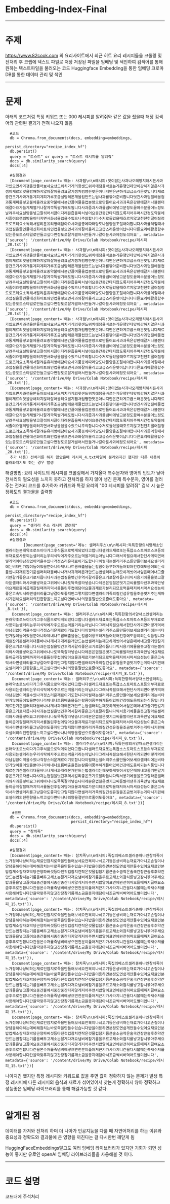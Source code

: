# Embedding-Index-Final

* * *


# 주제 
https://www.82cook.com 의 요리사이트에서 최근 히트 요리 레시피들을 크롤링 및 전처리 후 코랩에 텍스트 파일로 저장
저장된 파일을 임베딩 및 색인하여 검색어를 통해 원하는 텍스트파일을 불러오는 코드
Huggingface Embedding을 통한 임베딩
크로마 DB를 통한 데이터 관리 및 색인       


* * *
# 문제 

아래의 코드처럼 특정 키워드 또는 000 레시피를 알려줘와 같은 값을 줬을때 해당 검색어와 관련된 결과가 전혀 나오지 않음 


      #코드 
      db = Chroma.from_documents(docs, embedding=embeddings,
                                       persist_directory="recipe_index_hf")
      db.persist()
      query = "토스트" or query = "토스트 레시피를 알려줘"
      docs = db.similarity_search(query)
      docs[:4]
      
      #실행결과
      [Document(page_content='메뉴: 사과잼\n\n레시피:맛이없는사과나오래방치해시든사과가있으면사과잼을만들어보세요샌드위치가게의핫샌드위치에잼을바르는게유행인데맛이강하지않은사과잼이재료의맛을방해하지않아잘어울려요딸기잼처럼쨍한맛은아니지만은근하게고급스러운맛입니다재료중간크기사과개통계피계피가루조금설탕레몬개물컵만드는법사과를깎아준비합니다벗긴사과껍질에물컵과통계피를넣고불에올려요중약불에서분간끓여물을컵분량으로만들어요사과과육은강판에갈거나블렌더에갈아요가늘게채썰거나잘게깍뚝썰기해도됩니다사과즙과사과를냄비에넣고분정도끓여수분을어느정도날려주세요설탕을넣고잘섞어서끓이다레몬즙을짜서넣어요중간중간타지않도록저어주며시간정도약불에서졸여요잼의방울이터지면서화상을입을수있으니주의합니다수저로들었을때흐르지않고천천히떨어질정도로조려요소독해서말려둔유리병에담아요사과품종에따라당도나물양을조절해야합니다사과를익힐때사과껍질을졸인물대신화이트와인컵을넣으면사과와잘어울리고고급스러운맛이납니다다른요리에활용할수있는콩포트스타일로만들고싶다면정도로잘게썰어서만들거나갈아둔사과에정도섞어요', metadata={'source': '/content/drive/My Drive/Colab Notebook/recipe/레시피_20.txt'})
      [Document(page_content='메뉴: 사과잼\n\n레시피:맛이없는사과나오래방치해시든사과가있으면사과잼을만들어보세요샌드위치가게의핫샌드위치에잼을바르는게유행인데맛이강하지않은사과잼이재료의맛을방해하지않아잘어울려요딸기잼처럼쨍한맛은아니지만은근하게고급스러운맛입니다재료중간크기사과개통계피계피가루조금설탕레몬개물컵만드는법사과를깎아준비합니다벗긴사과껍질에물컵과통계피를넣고불에올려요중약불에서분간끓여물을컵분량으로만들어요사과과육은강판에갈거나블렌더에갈아요가늘게채썰거나잘게깍뚝썰기해도됩니다사과즙과사과를냄비에넣고분정도끓여수분을어느정도날려주세요설탕을넣고잘섞어서끓이다레몬즙을짜서넣어요중간중간타지않도록저어주며시간정도약불에서졸여요잼의방울이터지면서화상을입을수있으니주의합니다수저로들었을때흐르지않고천천히떨어질정도로조려요소독해서말려둔유리병에담아요사과품종에따라당도나물양을조절해야합니다사과를익힐때사과껍질을졸인물대신화이트와인컵을넣으면사과와잘어울리고고급스러운맛이납니다다른요리에활용할수있는콩포트스타일로만들고싶다면정도로잘게썰어서만들거나갈아둔사과에정도섞어요', metadata={'source': '/content/drive/My Drive/Colab Notebook/recipe/레시피_20.txt'}),
      [Document(page_content='메뉴: 사과잼\n\n레시피:맛이없는사과나오래방치해시든사과가있으면사과잼을만들어보세요샌드위치가게의핫샌드위치에잼을바르는게유행인데맛이강하지않은사과잼이재료의맛을방해하지않아잘어울려요딸기잼처럼쨍한맛은아니지만은근하게고급스러운맛입니다재료중간크기사과개통계피계피가루조금설탕레몬개물컵만드는법사과를깎아준비합니다벗긴사과껍질에물컵과통계피를넣고불에올려요중약불에서분간끓여물을컵분량으로만들어요사과과육은강판에갈거나블렌더에갈아요가늘게채썰거나잘게깍뚝썰기해도됩니다사과즙과사과를냄비에넣고분정도끓여수분을어느정도날려주세요설탕을넣고잘섞어서끓이다레몬즙을짜서넣어요중간중간타지않도록저어주며시간정도약불에서졸여요잼의방울이터지면서화상을입을수있으니주의합니다수저로들었을때흐르지않고천천히떨어질정도로조려요소독해서말려둔유리병에담아요사과품종에따라당도나물양을조절해야합니다사과를익힐때사과껍질을졸인물대신화이트와인컵을넣으면사과와잘어울리고고급스러운맛이납니다다른요리에활용할수있는콩포트스타일로만들고싶다면정도로잘게썰어서만들거나갈아둔사과에정도섞어요', metadata={'source': '/content/drive/My Drive/Colab Notebook/recipe/레시피_20.txt'}),
      [Document(page_content='메뉴: 사과잼\n\n레시피:맛이없는사과나오래방치해시든사과가있으면사과잼을만들어보세요샌드위치가게의핫샌드위치에잼을바르는게유행인데맛이강하지않은사과잼이재료의맛을방해하지않아잘어울려요딸기잼처럼쨍한맛은아니지만은근하게고급스러운맛입니다재료중간크기사과개통계피계피가루조금설탕레몬개물컵만드는법사과를깎아준비합니다벗긴사과껍질에물컵과통계피를넣고불에올려요중약불에서분간끓여물을컵분량으로만들어요사과과육은강판에갈거나블렌더에갈아요가늘게채썰거나잘게깍뚝썰기해도됩니다사과즙과사과를냄비에넣고분정도끓여수분을어느정도날려주세요설탕을넣고잘섞어서끓이다레몬즙을짜서넣어요중간중간타지않도록저어주며시간정도약불에서졸여요잼의방울이터지면서화상을입을수있으니주의합니다수저로들었을때흐르지않고천천히떨어질정도로조려요소독해서말려둔유리병에담아요사과품종에따라당도나물양을조절해야합니다사과를익힐때사과껍질을졸인물대신화이트와인컵을넣으면사과와잘어울리고고급스러운맛이납니다다른요리에활용할수있는콩포트스타일로만들고싶다면정도로잘게썰어서만들거나갈아둔사과에정도섞어요', metadata={'source': '/content/drive/My Drive/Colab Notebook/recipe/레시피_20.txt'}),
      추가 내용) 전처리를 하지 않았을때 레시피_4.txt파일이 불러와지긴 했지만 다른 내용이 불러와지기도 하는 경우 발생
      


해결방법:
요리 사이트의 레시피를 크롤링해서 가져올때 특수문자와 영어의 빈도가 낮아 전처리의 필요성을 느끼지 못하고 전처리를 하지 않아 생긴 문제
특수문자, 영어를 걸러주는 전처리 코드를 추가하자 키워드와 특정 요리의 "00 레시피를 알려줘" 검색 시 높은 정확도의 결과물을 출력함

      #코드
      db = Chroma.from_documents(docs, embedding=embeddings,
                                       persist_directory="recipe_index_hf")
      db.persist()
      query = "셀러리 주스 레시피 알려줘"
      docs = db.similarity_search(query)
      docs[:4]
      #실행결과
            [Document(page_content='메뉴: 셀러리주스\n\n레시피:득특한향의서양채소인셀러리는본래약초로쓰이다가그후식품으로먹게되었다고합니다샐러드재료또는폭찹소스토마토스프등의부재료로사용되는셀러리는우리식탁에자주오르는먹을거리는아닙니다그래서꼭필요해서한단사게되면어떻게먹어야남김없이먹을수있나걱정스러운재료이기도합니다이럴때는셀러리주스를만들어보세요셀러리에는비타민가많이들어있을뿐아니라체내나트륨배출을돕는칼륨이풍부하게들어있어건강에도움이되는식품입니다재료잔기준셀러리대물바나나개사과개레몬개만드는법셀러리는깨끗하게씻어서잎은떼어내고줄기만갈기좋은크기로자릅니다사과는껍질을벗긴후역시갈리좋은크기로잘라둡니다믹서용기에물을붓고잘라둔셀러리와사과를넣어요그위에바나나도뚝뚝잘라넣습니다레몬은껍질은벗기고씨를발라낸후과육만넣어요재료들이곱게갈릴때까지믹서를돌린후컵에담아요물과재료가분리되므로먹을때저어서마셔요성능이좋은고속믹서라면셀러리를그냥갈아도좋지만그렇지않다면셀러리거죽의질긴섬유질을조금벗겨주는게마시기편해요셀러리의진한향을느끼고싶다면바나나의양을절반으로줄여도좋아요', metadata={'source': '/content/drive/My Drive/Colab Notebook/recipe/레시피_8.txt'}),
       Document(page_content='메뉴: 셀러리주스\n\n레시피:득특한향의서양채소인셀러리는본래약초로쓰이다가그후식품으로먹게되었다고합니다샐러드재료또는폭찹소스토마토스프등의부재료로사용되는셀러리는우리식탁에자주오르는먹을거리는아닙니다그래서꼭필요해서한단사게되면어떻게먹어야남김없이먹을수있나걱정스러운재료이기도합니다이럴때는셀러리주스를만들어보세요셀러리에는비타민가많이들어있을뿐아니라체내나트륨배출을돕는칼륨이풍부하게들어있어건강에도움이되는식품입니다재료잔기준셀러리대물바나나개사과개레몬개만드는법셀러리는깨끗하게씻어서잎은떼어내고줄기만갈기좋은크기로자릅니다사과는껍질을벗긴후역시갈리좋은크기로잘라둡니다믹서용기에물을붓고잘라둔셀러리와사과를넣어요그위에바나나도뚝뚝잘라넣습니다레몬은껍질은벗기고씨를발라낸후과육만넣어요재료들이곱게갈릴때까지믹서를돌린후컵에담아요물과재료가분리되므로먹을때저어서마셔요성능이좋은고속믹서라면셀러리를그냥갈아도좋지만그렇지않다면셀러리거죽의질긴섬유질을조금벗겨주는게마시기편해요셀러리의진한향을느끼고싶다면바나나의양을절반으로줄여도좋아요', metadata={'source': '/content/drive/My Drive/Colab Notebook/recipe/레시피_8.txt'}),
       Document(page_content='메뉴: 셀러리주스\n\n레시피:득특한향의서양채소인셀러리는본래약초로쓰이다가그후식품으로먹게되었다고합니다샐러드재료또는폭찹소스토마토스프등의부재료로사용되는셀러리는우리식탁에자주오르는먹을거리는아닙니다그래서꼭필요해서한단사게되면어떻게먹어야남김없이먹을수있나걱정스러운재료이기도합니다이럴때는셀러리주스를만들어보세요셀러리에는비타민가많이들어있을뿐아니라체내나트륨배출을돕는칼륨이풍부하게들어있어건강에도움이되는식품입니다재료잔기준셀러리대물바나나개사과개레몬개만드는법셀러리는깨끗하게씻어서잎은떼어내고줄기만갈기좋은크기로자릅니다사과는껍질을벗긴후역시갈리좋은크기로잘라둡니다믹서용기에물을붓고잘라둔셀러리와사과를넣어요그위에바나나도뚝뚝잘라넣습니다레몬은껍질은벗기고씨를발라낸후과육만넣어요재료들이곱게갈릴때까지믹서를돌린후컵에담아요물과재료가분리되므로먹을때저어서마셔요성능이좋은고속믹서라면셀러리를그냥갈아도좋지만그렇지않다면셀러리거죽의질긴섬유질을조금벗겨주는게마시기편해요셀러리의진한향을느끼고싶다면바나나의양을절반으로줄여도좋아요', metadata={'source': '/content/drive/My Drive/Colab Notebook/recipe/레시피_8.txt'}),
       Document(page_content='메뉴: 셀러리주스\n\n레시피:득특한향의서양채소인셀러리는본래약초로쓰이다가그후식품으로먹게되었다고합니다샐러드재료또는폭찹소스토마토스프등의부재료로사용되는셀러리는우리식탁에자주오르는먹을거리는아닙니다그래서꼭필요해서한단사게되면어떻게먹어야남김없이먹을수있나걱정스러운재료이기도합니다이럴때는셀러리주스를만들어보세요셀러리에는비타민가많이들어있을뿐아니라체내나트륨배출을돕는칼륨이풍부하게들어있어건강에도움이되는식품입니다재료잔기준셀러리대물바나나개사과개레몬개만드는법셀러리는깨끗하게씻어서잎은떼어내고줄기만갈기좋은크기로자릅니다사과는껍질을벗긴후역시갈리좋은크기로잘라둡니다믹서용기에물을붓고잘라둔셀러리와사과를넣어요그위에바나나도뚝뚝잘라넣습니다레몬은껍질은벗기고씨를발라낸후과육만넣어요재료들이곱게갈릴때까지믹서를돌린후컵에담아요물과재료가분리되므로먹을때저어서마셔요성능이좋은고속믹서라면셀러리를그냥갈아도좋지만그렇지않다면셀러리거죽의질긴섬유질을조금벗겨주는게마시기편해요셀러리의진한향을느끼고싶다면바나나의양을절반으로줄여도좋아요', metadata={'source': '/content/drive/My Drive/Colab Notebook/recipe/레시피_8.txt'})]

       #코드
      db = Chroma.from_documents(docs, embedding=embeddings,
                                 persist_directory="recipe_index_hf")
      db.persist()
      query = "참치죽"
      docs = db.similarity_search(query)
      docs[:4]

      #실행결과
      [Document(page_content='메뉴: 참치죽\n\n레시피:죽집의베스트셀러중하나인참치죽어느가정이나상비하는재료인참치로죽을만들어보세요전복이나쇠고기등은상비하는재료가아니고손질이나양념을해야하는데비해참치는바로죽을만들수있습니다밥을이용하면분정도면쉽게만들수있어요재료인분밥컵채소감자호박당근양파버섯등다진것컵참치캔작은것물컵참기름큰술소금작은술국간장큰술후추약간만드는법참치는기름을빼두고채소는잘게다져요냄비에참기름을두르고채소와참치를넣고잠시볶아주세요밥과물을넣고끓여요중간불에서중간중간타지않게저어주면서밥알이표면에완전히떠오를때까지끓여요소금후추로간합니다간을본수저를죽냄비에넣으면전분이풀어져끈기가사라지니간을다시볼때는꼭새수저를사용해야합니다간을딱맞추지않고간장참기름깨소금을종지에담아서조금씩비벼먹어도별미입니다', metadata={'source': '/content/drive/My Drive/Colab Notebook/recipe/레시피_15.txt'}),
       Document(page_content='메뉴: 참치죽\n\n레시피:죽집의베스트셀러중하나인참치죽어느가정이나상비하는재료인참치로죽을만들어보세요전복이나쇠고기등은상비하는재료가아니고손질이나양념을해야하는데비해참치는바로죽을만들수있습니다밥을이용하면분정도면쉽게만들수있어요재료인분밥컵채소감자호박당근양파버섯등다진것컵참치캔작은것물컵참기름큰술소금작은술국간장큰술후추약간만드는법참치는기름을빼두고채소는잘게다져요냄비에참기름을두르고채소와참치를넣고잠시볶아주세요밥과물을넣고끓여요중간불에서중간중간타지않게저어주면서밥알이표면에완전히떠오를때까지끓여요소금후추로간합니다간을본수저를죽냄비에넣으면전분이풀어져끈기가사라지니간을다시볼때는꼭새수저를사용해야합니다간을딱맞추지않고간장참기름깨소금을종지에담아서조금씩비벼먹어도별미입니다', metadata={'source': '/content/drive/My Drive/Colab Notebook/recipe/레시피_15.txt'}),
       Document(page_content='메뉴: 참치죽\n\n레시피:죽집의베스트셀러중하나인참치죽어느가정이나상비하는재료인참치로죽을만들어보세요전복이나쇠고기등은상비하는재료가아니고손질이나양념을해야하는데비해참치는바로죽을만들수있습니다밥을이용하면분정도면쉽게만들수있어요재료인분밥컵채소감자호박당근양파버섯등다진것컵참치캔작은것물컵참기름큰술소금작은술국간장큰술후추약간만드는법참치는기름을빼두고채소는잘게다져요냄비에참기름을두르고채소와참치를넣고잠시볶아주세요밥과물을넣고끓여요중간불에서중간중간타지않게저어주면서밥알이표면에완전히떠오를때까지끓여요소금후추로간합니다간을본수저를죽냄비에넣으면전분이풀어져끈기가사라지니간을다시볼때는꼭새수저를사용해야합니다간을딱맞추지않고간장참기름깨소금을종지에담아서조금씩비벼먹어도별미입니다', metadata={'source': '/content/drive/My Drive/Colab Notebook/recipe/레시피_15.txt'}),
       Document(page_content='메뉴: 참치죽\n\n레시피:죽집의베스트셀러중하나인참치죽어느가정이나상비하는재료인참치로죽을만들어보세요전복이나쇠고기등은상비하는재료가아니고손질이나양념을해야하는데비해참치는바로죽을만들수있습니다밥을이용하면분정도면쉽게만들수있어요재료인분밥컵채소감자호박당근양파버섯등다진것컵참치캔작은것물컵참기름큰술소금작은술국간장큰술후추약간만드는법참치는기름을빼두고채소는잘게다져요냄비에참기름을두르고채소와참치를넣고잠시볶아주세요밥과물을넣고끓여요중간불에서중간중간타지않게저어주면서밥알이표면에완전히떠오를때까지끓여요소금후추로간합니다간을본수저를죽냄비에넣으면전분이풀어져끈기가사라지니간을다시볼때는꼭새수저를사용해야합니다간을딱맞추지않고간장참기름깨소금을종지에담아서조금씩비벼먹어도별미입니다', metadata={'source': '/content/drive/My Drive/Colab Notebook/recipe/레시피_15.txt'})]

나아지긴 했지만 특정 레시피와 키워드로 값을 주면 값이 정확하지 않는 문제가 발생
특정 레시피에 다른 레시피의 음식과 재료가 섞여있어서 찾는게 정확하지 않아 정확하고 성능좋은 임베딩 라이브러리를 통해 해결가능할 것 같다.
* * *

# 알게된 점
데이터를 가져와 전처리 하며 더 나아가 인공지능을 다룰 때 자연어처리를 하는 이유와 중요성과 정확도와 결과물에 큰 영향을 끼친다는 걸 다시한번 깨닫게 됨

HuggingFaceEmbeddings말고도 여러 임베딩 라이브러리가 있지만 기회가 되면 성능이 좋지만 유로인 openAI 임베딩 라이브러리들을 사용해볼 것 이다.

* * *
# 코드 설명
코드내에 주석처리

